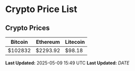 # Crypto Price List

## Crypto Prices
| Bitcoin | Ethereum | Litecoin |
| ------- | -------- | -------- |
| $102832 | $2293.92 | $98.18 |
**Last Updated:** 2025-05-09 15:49 UTC
**Last Updated:** $DATE$
